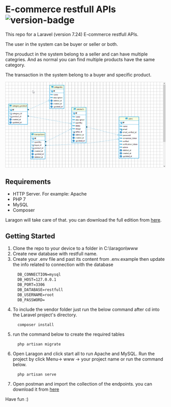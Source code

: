 # E-commerce restfull APIs ![version-badge]

This repo for a Laravel (version 7.24) E-commerce restfull APIs.

The user in the system can be buyer or seller or both.

The prouduct in the system belong to a seller and can have multiple categries. And as normal you can find multiple products have the same category.

The transaction in the system belong to a buyer and specific product.

![Project ERD](ERD.png)

## Requirements
- HTTP Server. For example: Apache
- PHP 7
- MySQL
- Composer

Laragon will take care of that. you can download the full edition from [here](https://laragon.org/download/).

## Getting Started
1. Clone the repo to your device to a folder in C:\laragon\www
2. Create new database with restfull name.
3. Create your .env file and past its content from .env.example then update the info related to connection with the database
    ```
      DB_CONNECTION=mysql
      DB_HOST=127.0.0.1
      DB_PORT=3306
      DB_DATABASE=restfull
      DB_USERNAME=root
      DB_PASSWORD=
    ```
 4. To include the vendor folder just run the below command after cd into the Laravel project's directory.
    ```
      composer install
    ``` 
 5. run the command below to create the required tables
    ```
      php artisan migrate
    ```     
 5. Open Laragon and click start all to run Apache and MySQL. Run the project by click Menu-> www -> your project name or run the command below.
    ```
      php artisan serve
    ```
 6. Open postman and import the collection of the endpoints. you can download it from [here](https://github.com/RaghadSalameh/E-commerceLaravelRestFullAPIs/blob/main/E-commerce%20restfull%20API%20Laravel.postman_collection.json)

 Have fun :) 


 [version-badge]: https://img.shields.io/badge/version-1.0-blue.svg


